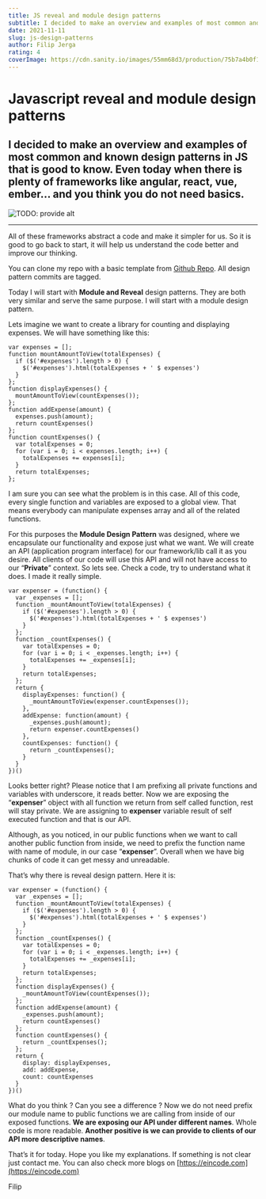 ```yaml
---
title: JS reveal and module design patterns
subtitle: I decided to make an overview and examples of most common and known design patterns in JS.
date: 2021-11-11
slug: js-design-patterns
author: Filip Jerga
rating: 4
coverImage: https://cdn.sanity.io/images/55mm68d3/production/75b7a4b0f15c0f32c3555c749df6d4b86cd9d79f-1000x666.jpg?h=600&fm=jpg&q=70
---
```


# Javascript reveal and module design patterns

## I decided to make an overview and examples of most common and known design patterns in JS that is good to know. Even today when there is plenty of frameworks like angular, react, vue, ember… and you think you do not need basics.

![TODO: provide alt](https://cdn.sanity.io/images/55mm68d3/production/75b7a4b0f15c0f32c3555c749df6d4b86cd9d79f-1000x666.jpg?h=600&fm=jpg&q=70)</div>

* * *

All of these frameworks abstract a code and make it simpler for us. So it is good to go back to start, it will help us understand the code better and improve our thinking.

You can clone my repo with a basic template from [Github Repo](https://github.com/Jerga99/design_patterns). All design pattern commits are tagged.

Today I will start with **Module and Reveal** design patterns. They are both very similar and serve the same purpose. I will start with a module design pattern.

Lets imagine we want to create a library for counting and displaying expenses. We will have something like this:

    var expenses = [];
    function mountAmountToView(totalExpenses) {
      if ($('#expenses').length > 0) {
        $('#expenses').html(totalExpenses + ' $ expenses')
      }
    };
    function displayExpenses() {
      mountAmountToView(countExpenses());
    };
    function addExpense(amount) {
      expenses.push(amount);
      return countExpenses()
    };
    function countExpenses() {
      var totalExpenses = 0;
      for (var i = 0; i < expenses.length; i++) {
        totalExpenses += expenses[i];
      }
      return totalExpenses;
    };

I am sure you can see what the problem is in this case. All of this code, every single function and variables are exposed to a global view. That means everybody can manipulate expenses array and all of the related functions.

For this purposes the **Module Design Pattern** was designed, where we encapsulate our functionality and expose just what we want. We will create an API (application program interface) for our framework/lib call it as you desire. All clients of our code will use this API and will not have access to our “**Private**” context. So lets see. Check a code, try to understand what it does. I made it really simple.

    var expenser = (function() {
      var _expenses = [];
      function _mountAmountToView(totalExpenses) {
        if ($('#expenses').length > 0) {
          $('#expenses').html(totalExpenses + ' $ expenses')
        }
      };
      function _countExpenses() {
        var totalExpenses = 0;
        for (var i = 0; i < _expenses.length; i++) {
          totalExpenses += _expenses[i];
        }
        return totalExpenses;
      };
      return {
        displayExpenses: function() {
          _mountAmountToView(expenser.countExpenses());
        },
        addExpense: function(amount) {
          _expenses.push(amount);
          return expenser.countExpenses()
        },
        countExpenses: function() {
          return _countExpenses();
        }
      }
    })()

Looks better right? Please notice that I am prefixing all private functions and variables with underscore, it reads better. Now we are exposing the “**expenser**” object with all function we return from self called function, rest will stay private. We are assigning to **expenser** variable result of self executed function and that is our API.

Although, as you noticed, in our public functions when we want to call another public function from inside, we need to prefix the function name with name of module, in our case “**expenser**”. Overall when we have big chunks of code it can get messy and unreadable.

That’s why there is reveal design pattern. Here it is:

    var expenser = (function() {
      var _expenses = [];
      function _mountAmountToView(totalExpenses) {
        if ($('#expenses').length > 0) {
          $('#expenses').html(totalExpenses + ' $ expenses')
        }
      };
      function _countExpenses() {
        var totalExpenses = 0;
        for (var i = 0; i < _expenses.length; i++) {
          totalExpenses += _expenses[i];
        }
        return totalExpenses;
      };
      function displayExpenses() {
        _mountAmountToView(countExpenses());
      };
      function addExpense(amount) {
        _expenses.push(amount);
        return countExpenses()
      };
      function countExpenses() {
        return _countExpenses();
      };
      return {
        display: displayExpenses,
        add: addExpense,
        count: countExpenses
      }
    })()

What do you think ? Can you see a difference ? Now we do not need prefix our module name to public functions we are calling from inside of our exposed functions. **We are exposing our API under different names**. Whole code is more readable. **Another positive is we can provide to clients of our API more descriptive names**.

That’s it for today. Hope you like my explanations. If something is not clear just contact me. You can also check more blogs on [https://eincode.com](https://eincode.com)

Filip

